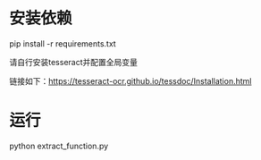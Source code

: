 # 安装依赖

pip install -r requirements.txt

请自行安装tesseract并配置全局变量

链接如下：https://tesseract-ocr.github.io/tessdoc/Installation.html

# 运行

python extract_function.py